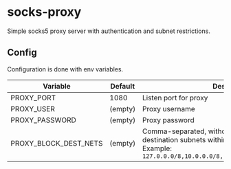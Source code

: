 socks-proxy
===========
Simple socks5 proxy server with authentication and subnet restrictions.

## Config

Configuration is done with env variables.

| Variable | Default | Description |
| -------- | ------- | ----------- |
| PROXY_PORT | 1080 | Listen port for proxy |
| PROXY_USER | (empty) | Proxy username |
| PROXY_PASSWORD | (empty) | Proxy password |
| PROXY_BLOCK_DEST_NETS | (empty) | Comma-separated, without spaces, list of restricted destination subnets within proxy<br> Example: `127.0.0.0/8,10.0.0.0/8,172.16.0.0/12,192.168.0.0/16` |

